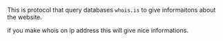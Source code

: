 This is protocol that query databases `whois.is` to give informaitons about the website.

if you make whois on ip address this will give nice informations.